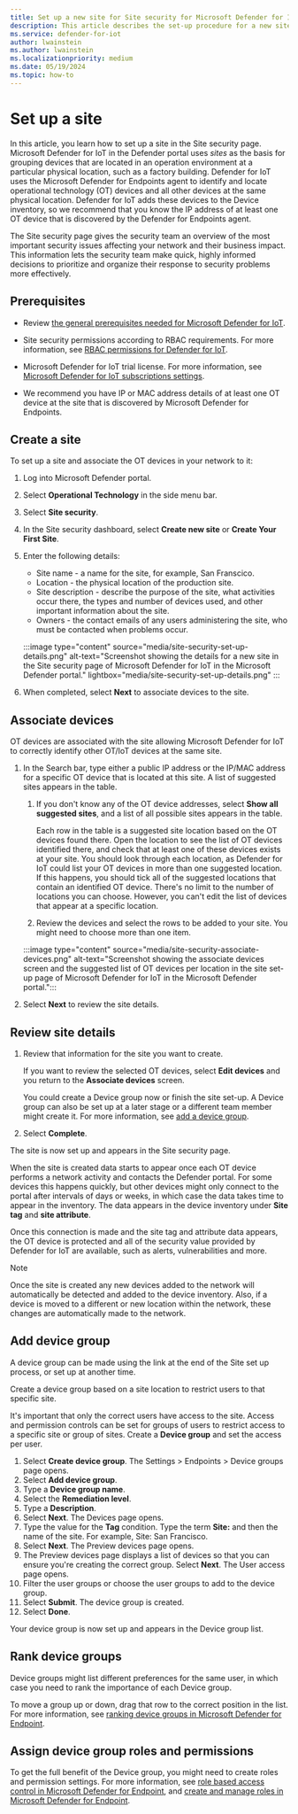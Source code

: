 ```yaml
---
title: Set up a new site for Site security for Microsoft Defender for IoT in the Microsoft Defender portal
description: This article describes the set-up procedure for a new site in the Site security feature of Microsoft Defender for IoT in the Microsoft Defender portal
ms.service: defender-for-iot
author: lwainstein
ms.author: lwainstein
ms.localizationpriority: medium
ms.date: 05/19/2024
ms.topic: how-to
---
```


# Set up a site


In this article, you learn how to set up a site in the Site security page. Microsoft Defender for IoT in the Defender portal uses *sites* as the basis for grouping devices that are located in an operation environment at a particular physical location, such as a factory building. Defender for IoT uses the Microsoft Defender for Endpoints agent to identify and locate operational technology (OT) devices and all other devices at the same physical location. Defender for IoT adds these devices to the Device inventory, so we recommend that you know the IP address of at least one OT device that is discovered by the Defender for Endpoints agent.

The Site security page gives the security team an overview of the most important security issues affecting your network and their business impact. This information lets the security team make quick, highly informed decisions to prioritize and organize their response to security problems more effectively.

## Prerequisites

- Review [the general prerequisites needed for Microsoft Defender for IoT](prerequisites.md).

- Site security permissions according to RBAC requirements. For more information, see [RBAC permissions for Defender for IoT](prerequisites.md#permissions).
- Microsoft Defender for IoT trial license. For more information, see [Microsoft Defender for IoT subscriptions settings](get-started.md).
- We recommend you have IP or MAC address details of at least one OT device at the site that is discovered by Microsoft Defender for Endpoints.


## Create a site

To set up a site and associate the OT devices in your network to it:

1. Log into Microsoft Defender portal.
1. Select **Operational Technology** in the side menu bar.
1. Select **Site security**.
1. In the Site security dashboard, select **Create new site** or **Create Your First Site**.

1. Enter the following details:

    - Site name - a name for the site, for example, San Franscico.
    - Location - the physical location of the production site. <!-- manufacturing site? -->
    - Site description - describe the purpose of the site, what activities occur there, the types and number of devices used, and other important information about the site.
    - Owners - the contact emails of any users administering the site, who must be contacted when problems occur.

    :::image type="content" source="media/site-security-set-up-details.png" alt-text="Screenshot showing the details for a new site in the Site security page of Microsoft Defender for IoT in the Microsoft Defender portal." lightbox="media/site-security-set-up-details.png" :::

1. When completed, select **Next** to associate devices to the site.

## Associate devices

OT devices are associated with the site allowing Microsoft Defender for IoT to correctly identify other OT/IoT devices at the same site.

1. In the Search bar, type either a public IP address or the IP/MAC address for a specific OT device that is located at this site. A list of suggested sites appears in the table.
    1. If you don't know any of the OT device addresses, select **Show all suggested sites**, and a list of all possible sites appears in the table.

        Each row in the table is a suggested site location based on the OT devices found there. Open the location to see the list of OT devices identified there, and check that at least one <!--some -->of these devices exists at your site. You should look through each location, as Defender for IoT could list your OT devices in more than one suggested location. If this happens, you should tick all of the suggested locations that contain an identified OT device. There's no limit to the number of locations you can choose. However, you can't edit the list of devices that appear at a specific location.

    1. Review the devices and select the rows to be added to your site. You might need to choose more than one item.

    :::image type="content" source="media/site-security-associate-devices.png" alt-text="Screenshot showing the associate devices screen and the suggested list of OT devices per location in the site set-up page of Microsoft Defender for IoT in the Microsoft Defender portal.":::

1. Select **Next** to review the site details.

## Review site details

1. Review that information for the site you want to create.

    If you want to review the selected OT devices, select **Edit devices** and you return to the **Associate devices** screen.

    You could create a Device group now or finish the site set-up. A Device group can also be set up at a later stage or a different team member might create it. For more information, see [add a device group](#add-device-group).

1. Select **Complete**.

The site is now set up and appears in the Site security page.

When the site is created data starts to appear once each OT device performs a network activity and contacts the Defender portal. For some devices this happens quickly, but other devices might only connect to the portal after intervals of days or weeks, in which case the data takes time to appear in the inventory. The data appears in the device inventory under **Site tag** and **site attribute**.
<!-- OR Once the site is created, the data in the device inventory starts to update and include data for the **Site tag** and **site attribute**. However, the data update only occurs the next time a device performs a network activity and contacts the Defender portal, for some devices this happens quite quickly. However, other devices might only connect to the portal with interbals of days or weeks, in which case data takes time to appear in the inventory.-->

Once this connection is made and the site tag and attribute data appears, the OT device is protected and all of the security value provided by Defender for IoT are available, such as alerts, vulnerabilities and more.

>[!NOTE]
> Once the site is created any new devices added to the network will automatically be detected and added to the device inventory. Also, if a device is moved to a different or new location within the network, these changes are automatically made to the network.

## Add device group

A device group can be made using the link at the end of the Site set up process, or set up at another time.

Create a device group based on a site location to restrict users to that specific site. <!-- [ OR ] -->

It's important that only the correct users have access to the site. Access and permission controls can be set for groups of users to restrict access to a specific site or group of sites. Create a **Device group** and set the access per user.

1. Select **Create device group**. The Settings > Endpoints > Device groups page opens.
1. Select **Add device group**.
1. Type a **Device group name**.
1. Select the **Remediation level**.
1. Type a **Description**.
1. Select **Next**. The Devices page opens.
1. Type the value for the **Tag** condition. Type the term **Site:** and then the name of the site. For example, Site: San Francisco.
1. Select **Next**. The Preview devices page opens.
1. The Preview devices page displays a list of devices so that you can ensure you're creating the correct group. Select **Next**. The User access page opens.
1. Filter the user groups or choose the user groups to add to the device group.
1. Select **Submit**. The device group is created.
1. Select **Done**.

Your device group is now set up and appears in the Device group list.

## Rank device groups

Device groups might list different preferences for the same user, in which case you need to rank the importance of each Device group.

To move a group up or down, drag that row to the correct position in the list. For more information, see [ranking device groups in Microsoft Defender for Endpoint](/defender-endpoint/machine-groups.md).

## Assign device group roles and permissions

To get the full benefit of the Device group, you might need to create roles and permission settings. For more information, see [role based access control in Microsoft Defender for Endpoint](/defender-endpoint/rbac.md), and [create and manage roles in Microsoft Defender for Endpoint](/defender-endpoint/user-roles.md).
